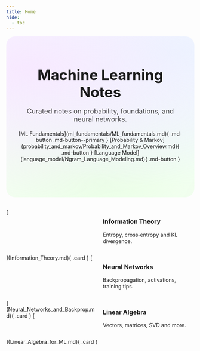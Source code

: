 ```yaml
---
title: Home
hide:
  - toc
---
```


<style>
/* Pastel hero + cards */
.hero {
  --bg1: #f7e9ff;
  --bg2: #e6f7ff;
  --bg3: #eaffe6;
  background:
    radial-gradient(1200px 600px at 10% 20%, var(--bg1) 0, transparent 60%),
    radial-gradient(1200px 600px at 90% 10%, var(--bg2) 0, transparent 60%),
    radial-gradient(1200px 600px at 50% 90%, var(--bg3) 0, transparent 60%);
  border-radius: 1.5rem;
  padding: 5rem 2rem;
  margin-bottom: 2rem;
  text-align: center;
}
.hero__content { max-width: 900px; margin: 0 auto; }
.hero h1 { margin: 0 0 .5rem; font-size: clamp(2rem, 4vw, 3rem); }
.hero .subtitle { font-size: 1.125rem; opacity: .8; margin-bottom: 1.25rem; }
.hero__actions .md-button { margin: .25rem .4rem; }

.cards {
  display: grid;
  grid-template-columns: repeat(auto-fit, minmax(220px, 1fr));
  gap: 14px;
}
.card {
  display: block;
  background: var(--md-surface, #fff);
  border: 1px solid rgba(0,0,0,.06);
  border-radius: 16px;
  padding: 16px 16px 18px;
  text-decoration: none !important;
  color: inherit;
  box-shadow: 0 2px 10px rgba(0,0,0,.04);
  transition: transform .12s ease, box-shadow .12s ease, border-color .12s ease;
}
.card:hover {
  transform: translateY(-2px);
  box-shadow: 0 6px 18px rgba(0,0,0,.06);
  border-color: rgba(0,0,0,.12);
}
.card h3 { margin: 4px 0 6px; font-size: 1.05rem; }
</style>

<div class="hero">
  <div class="hero__content">
    <h1>Machine Learning Notes</h1>
    <p class="subtitle">Curated notes on probability, foundations, and neural networks.</p>
    <p class="hero__actions">
      [ML Fundamentals](ml_fundamentals/ML_fundamentals.md){ .md-button .md-button--primary }
      [Probability & Markov](probability_and_markov/Probability_and_Markov_Overview.md){ .md-button }
      [Language Model](language_model/Ngram_Language_Modeling.md){ .md-button }
    </p>
  </div>
</div>

<section class="cards">
  [<span><h3>Information Theory</h3><p>Entropy, cross‑entropy and KL divergence.</p></span>](Information_Theory.md){ .card }
  [<span><h3>Neural Networks</h3><p>Backpropagation, activations, training tips.</p></span>](Neural_Networks_and_Backprop.md){ .card }
  [<span><h3>Linear Algebra</h3><p>Vectors, matrices, SVD and more.</p></span>](Linear_Algebra_for_ML.md){ .card }
</section>
